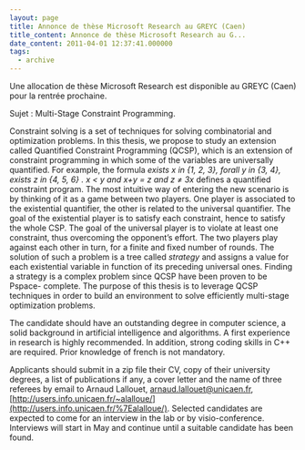 ```yaml
---
layout: page
title: Annonce de thèse Microsoft Research au GREYC (Caen) 
title_content: Annonce de thèse Microsoft Research au G...
date_content: 2011-04-01 12:37:41.000000
tags:
  - archive
---
```

Une allocation de thèse Microsoft Research est disponible au GREYC (Caen) pour
la rentrée prochaine.  
  
Sujet : Multi-Stage Constraint Programming.  
  
Constraint solving is a set of techniques for solving combinatorial and
optimization problems. In this thesis, we propose to study an extension called
Quantified Constraint Programming (QCSP), which is an extension of constraint
programming in which some of the variables are universally quantified. For
example, the formula _exists x_ _in {1, 2, 3}, forall_ _y_ _in {3, 4}, exists_
_z_ _in_ _{4, 5, 6} . x < y and_ _x+y = z and_ _z ≠ 3x_ defines a quantified
constraint program. The most intuitive way of entering the new scenario is by
thinking of it as a game between two players. One player is associated to the
existential quantifier, the other is related to the universal quantifier. The
goal of the existential player is to satisfy each constraint, hence to satisfy
the whole CSP. The goal of the universal  player is to violate at least one
constraint, thus overcoming the opponent’s effort. The two players play
against each other in turn, for a finite and fixed number of rounds. The
solution of such a problem is a tree called _strategy_ and assigns a value for
each existential variable in function of its preceding universal ones. Finding
a strategy is a complex problem since QCSP have been proven to be Pspace-
complete. The purpose of this thesis is to leverage QCSP techniques in order
to build an environment to solve efficiently multi-stage optimization
problems.





  
The candidate should have an outstanding degree in computer science, a solid
background in artificial intelligence and algorithms. A first experience in
research is highly recommended. In addition, strong coding skills in C++ are
required. Prior knowledge of french is not mandatory.



Applicants should submit in a zip file their CV, copy of their university
degrees, a list of publications if any, a cover letter and the name of three
referees by email to Arnaud Lallouet,
[arnaud.lallouet@unicaen.fr](mailto:arnaud.lallouet@unicaen.fr),
[http://users.info.unicaen.fr/~alalloue/](http://users.info.unicaen.fr/%7Ealalloue/).
Selected candidates are expected to come for an interview in the lab or by
visio-conference. Interviews will start in May and continue until a suitable
candidate has been found.  



  

